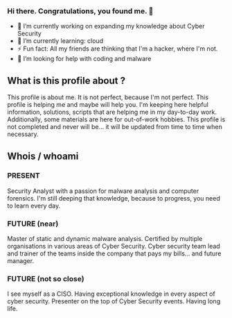 ### Hi there. Congratulations, you found me. 👋


- 🔭 I’m currently working on expanding my knowledge about Cyber Security
- 🌱 I’m currently learning: cloud
- ⚡ Fun fact: All my friends are thinking that I'm a hacker, where I'm not.
- 🤔 I’m looking for help with coding and malware


## What is this profile about ? ##

This profile is about me. It is not perfect, because I'm not perfect.
This profile is helping me and maybe will help you.
I'm keeping here helpful information, solutions, scripts that are helping me in my day-to-day work.
Additionally, some materials are here for out-of-work hobbies.
This profile is not completed and never will be... it will be updated from time to time when necessary.

## Whois / whoami ##

### PRESENT ###
Security Analyst with a passion for malware analysis and computer forensics. I'm still deeping that knowledge, because to progress, you need to learn every day.

### FUTURE (near) ###
Master of static and dynamic malware analysis. Certified by multiple organisations in various areas of Cyber Security.
Cyber security team lead and trainer of the teams inside the company that pays my bills... and future manager.

### FUTURE (not so close) #
I see myself as a CISO. Having exceptional knowledge in every aspect of cyber security. Presenter on the top of Cyber Security events.
Having long life.


<!--
**jawczan/jawczan** is a ✨ _special_ ✨ repository because its `README.md` (this file) appears on your GitHub profile.

Here are some ideas to get you started:

- 🔭 I’m currently working on expanding my knowledge about Cyber Security
- 🌱 I’m currently learning Computer Forensics and Malaware analysis
- 👯 I’m looking to collaborate on ...
- 🤔 I’m looking for help with ...
- 💬 Ask me about ...
- 📫 How to reach me: ...
- 😄 Pronouns: ...
- ⚡ Fun fact: All my friends are thinking that I'm a hacker, where I'm not.
-->
